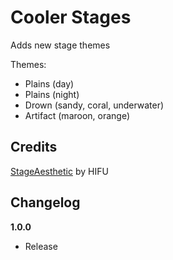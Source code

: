 # Cooler Stages

Adds new stage themes

Themes:

- Plains (day)
- Plains (night)
- Drown (sandy, coral, underwater)
- Artifact (maroon, orange)

## Credits

[StageAesthetic](https://thunderstore.io/package/HIFU/StageAesthetic/) by HIFU

## Changelog

**1.0.0**

- Release
